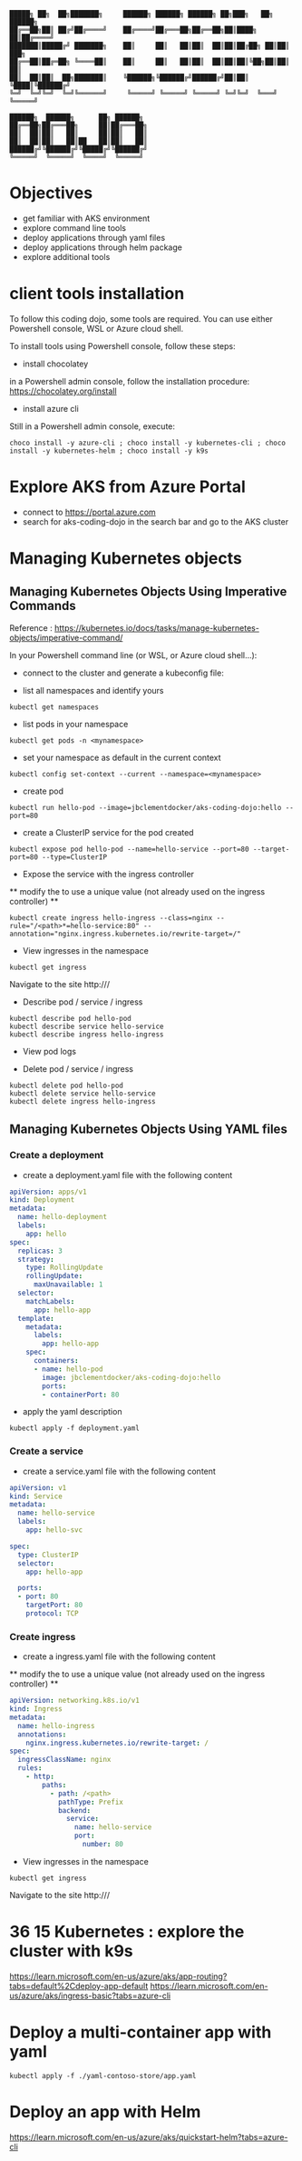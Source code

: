 
    █████╗ ██╗  ██╗███████╗     ██████╗ ██████╗ ██████╗ ██╗███╗   ██╗ ██████╗     
    ██╔══██╗██║ ██╔╝██╔════╝    ██╔════╝██╔═══██╗██╔══██╗██║████╗  ██║██╔════╝     
    ███████║█████╔╝ ███████╗    ██║     ██║   ██║██║  ██║██║██╔██╗ ██║██║  ███╗    
    ██╔══██║██╔═██╗ ╚════██║    ██║     ██║   ██║██║  ██║██║██║╚██╗██║██║   ██║    
    ██║  ██║██║  ██╗███████║    ╚██████╗╚██████╔╝██████╔╝██║██║ ╚████║╚██████╔╝    
    ╚═╝  ╚═╝╚═╝  ╚═╝╚══════╝     ╚═════╝ ╚═════╝ ╚═════╝ ╚═╝╚═╝  ╚═══╝ ╚═════╝     
                                                                                
    ██████╗  ██████╗      ██╗ ██████╗                                              
    ██╔══██╗██╔═══██╗     ██║██╔═══██╗                                             
    ██║  ██║██║   ██║     ██║██║   ██║                                             
    ██║  ██║██║   ██║██   ██║██║   ██║                                             
    ██████╔╝╚██████╔╝╚█████╔╝╚██████╔╝                                             
    ╚═════╝  ╚═════╝  ╚════╝  ╚═════╝                                              
                                                                                

# Objectives

- get familiar with AKS environment
- explore command line tools
- deploy applications through yaml files
- deploy applications through helm package
- explore additional tools
                                                                                                                    
# client tools installation

To follow this coding dojo, some tools are required.
You can use either Powershell console, WSL or Azure cloud shell.

To install tools using Powershell console, follow these steps:

- install chocolatey

in a Powershell admin console, follow the installation procedure: https://chocolatey.org/install

- install azure cli

Still in a Powershell admin console, execute:
```shell
choco install -y azure-cli ; choco install -y kubernetes-cli ; choco install -y kubernetes-helm ; choco install -y k9s
```

# Explore AKS from Azure Portal

- connect to https://portal.azure.com
- search for aks-coding-dojo in the search bar and go to the AKS cluster

# Managing Kubernetes objects

## Managing Kubernetes Objects Using Imperative Commands

Reference : https://kubernetes.io/docs/tasks/manage-kubernetes-objects/imperative-command/

In your Powershell command line (or WSL, or Azure cloud shell...):
- connect to the cluster and generate a kubeconfig file:

- list all namespaces and identify yours
```shell
kubectl get namespaces
```

- list pods in your namespace
```shell
kubectl get pods -n <mynamespace>
```

- set your namespace as default in the current context
```shell
kubectl config set-context --current --namespace=<mynamespace>
```

- create pod
```shell
kubectl run hello-pod --image=jbclementdocker/aks-coding-dojo:hello --port=80
```

- create a ClusterIP service for the pod created
```shell
kubectl expose pod hello-pod --name=hello-service --port=80 --target-port=80 --type=ClusterIP
```

- Expose the service with the ingress controller

** modify the <path> to use a unique value (not already used on the ingress controller) **

```shell
kubectl create ingress hello-ingress --class=nginx --rule="/<path>*=hello-service:80" --annotation="nginx.ingress.kubernetes.io/rewrite-target=/"
```

- View ingresses in the namespace
```shell
kubectl get ingress
```

Navigate to the site http://<IP>/<path>

- Describe pod / service / ingress
```shell
kubectl describe pod hello-pod
kubectl describe service hello-service
kubectl describe ingress hello-ingress
```

- View pod logs

- Delete pod / service / ingress
```shell
kubectl delete pod hello-pod
kubectl delete service hello-service
kubectl delete ingress hello-ingress
```

## Managing Kubernetes Objects Using YAML files

### Create a deployment

- create a deployment.yaml file with the following content
```yaml
apiVersion: apps/v1
kind: Deployment
metadata:
  name: hello-deployment
  labels:
    app: hello
spec:
  replicas: 3
  strategy: 
    type: RollingUpdate
    rollingUpdate:
      maxUnavailable: 1
  selector:
    matchLabels:
      app: hello-app
  template:
    metadata:
      labels:
        app: hello-app
    spec:
      containers:
      - name: hello-pod
        image: jbclementdocker/aks-coding-dojo:hello
        ports:
        - containerPort: 80
```

- apply the yaml description
```shell
kubectl apply -f deployment.yaml
```

### Create a service

- create a service.yaml file with the following content
```yaml
apiVersion: v1
kind: Service
metadata:
  name: hello-service
  labels: 
    app: hello-svc

spec:
  type: ClusterIP
  selector:
    app: hello-app

  ports:
  - port: 80
    targetPort: 80
    protocol: TCP
```

### Create ingress

- create a ingress.yaml file with the following content

** modify the <path> to use a unique value (not already used on the ingress controller) **

```yaml
apiVersion: networking.k8s.io/v1
kind: Ingress
metadata:
  name: hello-ingress
  annotations:
    nginx.ingress.kubernetes.io/rewrite-target: /
spec:
  ingressClassName: nginx
  rules:
    - http:
        paths:
          - path: /<path>
            pathType: Prefix
            backend:
              service:
                name: hello-service
                port:
                  number: 80            
```

- View ingresses in the namespace
```shell
kubectl get ingress
```

Navigate to the site http://<IP>/<path>

# 36 15 Kubernetes : explore the cluster with k9s



https://learn.microsoft.com/en-us/azure/aks/app-routing?tabs=default%2Cdeploy-app-default
https://learn.microsoft.com/en-us/azure/aks/ingress-basic?tabs=azure-cli


# Deploy a multi-container app with yaml

```shell
kubectl apply -f ./yaml-contoso-store/app.yaml
```

# Deploy an app with Helm

https://learn.microsoft.com/en-us/azure/aks/quickstart-helm?tabs=azure-cli


